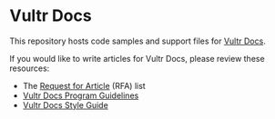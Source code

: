 # Vultr Docs

This repository hosts code samples and support files for [Vultr Docs](https://www.vultr.com/docs/).

If you would like to write articles for Vultr Docs, please review these resources:

* The [Request for Article](/vultr-docs/rfa/) (RFA) list
* [Vultr Docs Program Guidelines](https://www.vultr.com/docs/vultr-docs-program-guidelines)
* [Vultr Docs Style Guide](https://www.vultr.com/docs/vultr-docs-style-guide)
